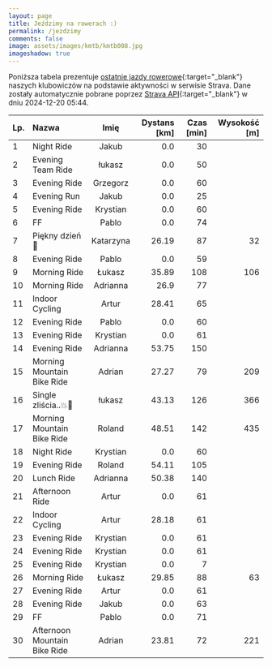 ```yaml
---
layout: page
title: Jeździmy na rowerach :)
permalink: /jezdzimy
comments: false
image: assets/images/kmtb/kmtb008.jpg
imageshadow: true
---
```


Poniższa tabela prezentuje [ostatnie jazdy rowerowe](https://www.strava.com/clubs/336381){:target="_blank"} naszych klubowiczów na podstawie aktywności w serwisie Strava. Dane zostały automatycznie pobrane poprzez [Strava API](https://developers.strava.com/docs/reference/#api-Clubs-getClubActivitiesById){:target="_blank"} w dniu 2024-12-20 05:44.

Lp. | Nazwa | Imię | Dystans [km] | Czas [min] | Wysokość [m]
:--- | :--- | :---: | ---: | ---: | ---:
1|Night Ride|Jakub|0.0|30|
2|Evening Team Ride|łukasz|0.0|50|
3|Evening Ride|Grzegorz|0.0|60|
4|Evening Run|Jakub|0.0|25|
5|Evening Ride|Krystian|0.0|60|
6|FF|Pablo|0.0|74|
7|Piękny dzień 🚴|Katarzyna|26.19|87|32
8|Evening Ride|Pablo|0.0|59|
9|Morning Ride|Łukasz|35.89|108|106
10|Morning Ride|Adrianna|26.9|77|
11|Indoor Cycling|Artur|28.41|65|
12|Evening Ride|Pablo|0.0|60|
13|Evening Ride|Krystian|0.0|61|
14|Evening Ride|Adrianna|53.75|150|
15|Morning Mountain Bike Ride|Adrian|27.27|79|209
16|Single  zliścia..💥🍂|łukasz|43.13|126|366
17|Morning Mountain Bike Ride|Roland|48.51|142|435
18|Night Ride|Krystian|0.0|60|
19|Evening Ride|Roland|54.11|105|
20|Lunch Ride|Adrianna|50.38|140|
21|Afternoon Ride|Artur|0.0|61|
22|Indoor Cycling|Artur|28.18|61|
23|Evening Ride|Krystian|0.0|61|
24|Evening Ride|Krystian|0.0|61|
25|Evening Ride|Krystian|0.0|7|
26|Morning Ride|Łukasz|29.85|88|63
27|Evening Ride|Artur|0.0|61|
28|Evening Ride|Jakub|0.0|63|
29|FF|Pablo|0.0|71|
30|Afternoon Mountain Bike Ride|Adrian|23.81|72|221

